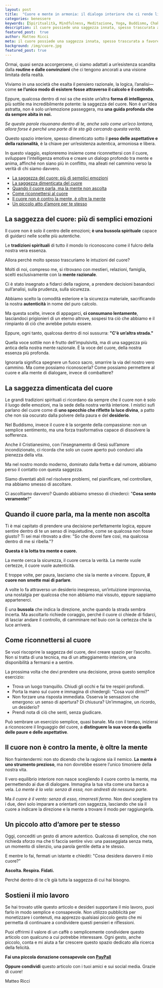 ```yaml
---
layout: post
title:  "Cuore e mente in armonia: il dialogo interiore che ci rende liberi"
categories: benessere
keywords: [Spiritualità, Mindfulness, Meditazione, Yoga, Buddismo, Chakra, Amore, Amore per se stessi, Relazioni autentiche,Ascoltare le emozioni, Trovare la propria strada, Vivere autenticamente, Armonia tra cuore e mente,Sviluppo personale, Benessere emotivo, Fiducia in se stessi, Compassione, Perdono, Accettazione,Ascolto del cuore, Saggezza del cuore, Intelligenza emotiva, Equilibrio interiore, Crescita personale, Consapevolezza emotiva, Guida interiore, Amore incondizionato, Decisioni del cuore, Intuizione]
description: il cuore possiede una saggezza innata, spesso trascurata a favore della mente razionale, sintonizziati con la sua sfera emotiva e interiore.
featured_post:  true
author: Matteo Ricci
meta: il cuore possiede una saggezza innata, spesso trascurata a favore della mente razionale, sintonizziati con la sua sfera emotiva e interiore.
background: /img/cuore.jpg
featured_post: true
---
```


Ormai, quasi senza accorgercene, ci siamo adattati a un’esistenza scandita dalla **routine e dalle convinzioni** che ci tengono ancorati a una visione limitata della realtà. 

Viviamo in una società che esalta il pensiero razionale, la logica, l’analisi—come **se l’unico modo di esistere fosse attraverso il calcolo e il controllo.**

Eppure, qualcosa dentro di noi sa che esiste un’altra **forma di intelligenza**, più sottile ma incredibilmente potente: la saggezza del cuore. Non è un'idea astratta, non è solo un’emozione passeggera, ma **una guida profonda che da sempre abita in noi.**

*Se queste parole risuonano dentro di te, anche solo come un’eco lontana, allora forse è perché una parte di te sta già cercando questa verità*.

Questo spazio interiore, spesso dimenticato sotto il **peso delle aspettative e della razionalità**, è la chiave per un’esistenza autentica, armoniosa e libera.

In questo viaggio, esploreremo insieme come riconnettersi con il cuore, sviluppare l’intelligenza emotiva e creare un dialogo profondo tra mente e anima, affinché non siano più in conflitto, ma alleati nel cammino verso la verità di chi siamo davvero.

- [La saggezza del cuore: più di semplici emozioni](#la-saggezza-del-cuore-più-di-semplici-emozioni)
- [La saggezza dimenticata del cuore](#la-saggezza-dimenticata-del-cuore)
- [Quando il cuore parla, ma la mente non ascolta](#quando-il-cuore-parla-ma-la-mente-non-ascolta)
- [Come riconnettersi al cuore](#come-riconnettersi-al-cuore)
- [Il cuore non è contro la mente, è oltre la mente](#il-cuore-non-è-contro-la-mente-è-oltre-la-mente)
- [Un piccolo atto d’amore per te stesso](#un-piccolo-atto-damore-per-te-stesso)



## La saggezza del cuore: più di semplici emozioni

Il cuore non è solo il centro delle emozioni; **è una bussola spirituale** capace di guidarci nelle scelte più autentiche. 

Le **tradizioni spirituali** di tutto il mondo lo riconoscono come il fulcro della nostra vera essenza.

Allora perchè molto spesso trascuriamo le intuzioni del cuore? 

Molti di noi, compreso me, si ritrovano con mestieri, relazioni, famiglia, scelti esclusivamente con la **mente razionale**. 

Ci è stato insegnato a fidarci della ragione, a prendere decisioni basandoci sull’analisi, sulla prudenza, sulla sicurezza. 

Abbiamo scelto la comodità esteriore e la sicurezza materiale, sacrificando la nostra **autenticità** in nome del puro calcolo. 

Ma questa scelte, invece di appagarci, **ci consumano lentamente**, lasciandoci prigionieri di un eterno altrove, sospesi tra ciò che abbiamo e il rimpianto di ciò che avrebbe potuto essere.

Eppure, ogni tanto, qualcosa dentro di noi sussurra: **"C'è un’altra strada."**

Quella voce sottile non è frutto dell’impulsività, ma di una saggezza più antica della nostra mente razionale. È la voce del cuore, della nostra essenza più profonda. 

Ignorarla significa spegnere un fuoco sacro, smarrire la via del nostro vero cammino.  Ma come possiamo riconoscerla? Come possiamo permettere al cuore e alla mente di dialogare, invece di combattere?

## La saggezza dimenticata del cuore

Le grandi tradizioni spirituali ci ricordano da sempre che il cuore non è solo il luogo delle emozioni, ma la sede della nostra verità interiore. I mistici sufi parlano del cuore come di **uno specchio che riflette la luce divina**, a patto che non sia oscurato dalla polvere della paura e del **desiderio**.

Nel Buddismo, invece il cuore è la sorgente della compassione: non un semplice sentimento, ma una forza trasformativa capace di dissolvere la sofferenza. 

Anche il Cristianesimo, con l’insegnamento di Gesù sull’amore incondizionato, ci ricorda che solo un cuore aperto può condurci alla pienezza della vita.

Ma nel nostro mondo moderno, dominato dalla fretta e dal rumore, abbiamo perso il contatto con questa saggezza. 

Siamo diventati abili nel risolvere problemi, nel pianificare, nel controllare, ma abbiamo smesso di ascoltare. 

Ci ascoltiamo davvero? Quando abbiamo smesso di chiederci: "**Cosa sento veramente**?"

## Quando il cuore parla, ma la mente non ascolta

Ti è mai capitato di prendere una decisione perfettamente logica, eppure sentire dentro di te un senso di inquietudine, come se qualcosa non fosse giusto? Ti sei mai ritrovato a dire: "So che dovrei fare così, ma qualcosa dentro di me si ribella."?

**Questa è la lotta tra mente e cuore.**

La mente cerca la sicurezza, il cuore cerca la verità. La mente vuole certezze, il cuore vuole autenticità. 

E troppe volte, per paura, lasciamo che sia la mente a vincere. Eppure, **il cuore non smette mai di parlare**. 

A volte lo fa attraverso un desiderio inespresso, un’intuizione improvvisa, una nostalgia per qualcosa che non abbiamo mai vissuto, eppure sappiamo appartenerci. 

È una **bussola** che indica la direzione, anche quando la strada sembra incerta. Ma ascoltarlo richiede coraggio, perché il cuore ci chiede di fidarci, di lasciar andare il controllo, di camminare nel buio con la certezza che la luce arriverà.

## Come riconnettersi al cuore

Se vuoi riscoprire la saggezza del cuore, devi creare spazio per l’ascolto. Non si tratta di una tecnica, ma di un atteggiamento interiore, una disponibilità a fermarsi e a sentire.

La prossima volta che devi prendere una decisione, prova questo semplice esercizio:

- Trova un luogo tranquillo. Chiudi gli occhi e fai tre respiri profondi.
- Porta la mano sul cuore e immagina di chiedergli: "Cosa vuoi dirmi?"
- Non forzare una risposta immediata. Osserva le sensazioni che emergono: un senso di apertura? Di chiusura?        Un’immagine, un ricordo, un desiderio?
- Prendi nota di ciò che senti, senza giudicare.

Può sembrare un esercizio semplice, quasi banale. Ma con il tempo, inizierai a riconoscere il linguaggio del cuore, a **distinguere la sua voce da quella delle paure e delle aspettative**.

## Il cuore non è contro la mente, è oltre la mente

Non fraintendermi: non sto dicendo che la ragione sia il nemico. **La mente è uno strumento prezioso**, ma non dovrebbe essere l’unico timoniere della nostra vita. 

Il vero equilibrio interiore non nasce scegliendo il cuore contro la mente, ma permettendo ai due di dialogare. Immagina la tua vita come una barca a vela. *La mente è la vela: senza di essa, non andresti da nessuna parte.* 

Ma *il cuore è il vento: senza di esso, rimarresti fermo*. Non devi scegliere tra i due, devi solo imparare a orientarti con saggezza, lasciando che sia il cuore a indicare la direzione e la mente a trovare il modo per raggiungerla.

## Un piccolo atto d’amore per te stesso

Oggi, concediti un gesto di amore autentico. Qualcosa di semplice, che non richieda sforzo ma che ti faccia sentire vivo: una passeggiata senza meta, un momento di silenzio, una parola gentile detta a te stesso.

E mentre lo fai, fermati un istante e chiediti: "Cosa desidera davvero il mio cuore?"

**Ascolta. Respira. Fidati.**

Perché dentro di te c’è già tutta la saggezza di cui hai bisogno.

<h2>Sostieni il mio lavoro</h2>

Se hai trovato utile questo articolo e desideri supportare il mio lavoro, puoi farlo in modo semplice e consapevole. Non utilizzo pubblicità per monetizzare i contenuti, ma apprezzo qualsiasi piccolo gesto che mi permetta di continuare a condividere questi pensieri e riflessioni.

Puoi offrirmi il valore di un caffè o semplicemente condividere questo articolo con qualcuno a cui potrebbe interessare. Ogni gesto, anche piccolo, conta e mi aiuta a far crescere questo spazio dedicato alla ricerca della felicità.

**Fai una piccola donazione consapevole con [PayPall ](https://www.paypal.me/pythonmat)**

**Oppure condividi** questo articolo con i tuoi amici e sui social media. Grazie di cuore!

Matteo Ricci 


